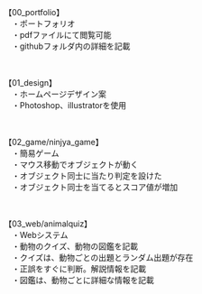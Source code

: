 
【00_portfolio】<br>
　・ポートフォリオ<br>
　・pdfファイルにて閲覧可能<br>
　・githubフォルダ内の詳細を記載<br>
 
<br>

【01_design】<br>
　・ホームページデザイン案<br>
　・Photoshop、illustratorを使用<br>
 
<br>

【02_game/ninjya_game】<br>
　・簡易ゲーム<br>
　・マウス移動でオブジェクトが動く<br>
　・オブジェクト同士に当たり判定を設けた<br>
　・オブジェクト同士を当てるとスコア値が増加<br>
 
<br>

【03_web/animalquiz】<br>
　・Webシステム<br>
　・動物のクイズ、動物の図鑑を記載<br>
　・クイズは、動物ごとの出題とランダム出題が存在<br>
　・正誤をすぐに判断。解説情報を記載<br>
　・図鑑は、動物ごとに詳細な情報を記載<br>
